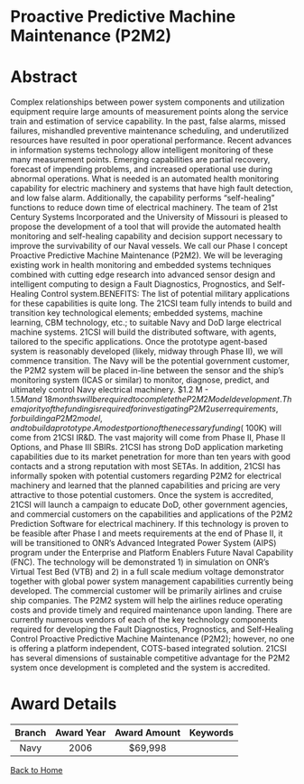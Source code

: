 
Proactive Predictive Machine Maintenance (P2M2)
===============================================

# Abstract


Complex relationships between power system components and utilization equipment require large amounts of measurement points along the service train and estimation of service capability. In the past, false alarms, missed failures, mishandled preventive maintenance scheduling, and underutilized resources have resulted in poor operational performance. Recent advances in information systems technology allow intelligent monitoring of these many measurement points. Emerging capabilities are partial recovery, forecast of impending problems, and increased operational use during abnormal operations. What is needed is an automated health monitoring capability for electric machinery and systems that have high fault detection, and low false alarm. Additionally, the capability performs “self-healing” functions to reduce down time of electrical machinery. The team of 21st Century Systems Incorporated and the University of Missouri is pleased to propose the development of a tool that will provide the automated health monitoring and self-healing capability and decision support necessary to improve the survivability of our Naval vessels.  We call our Phase I concept Proactive Predictive Machine Maintenance (P2M2). We will be leveraging existing work in health monitoring and embedded systems techniques combined with cutting edge research into advanced sensor design and intelligent computing to design a Fault Diagnostics, Prognostics, and Self-Healing Control system.BENEFITS: The list of potential military applications for these capabilities is quite long. The 21CSI team fully intends to build and transition key technological elements; embedded systems, machine learning, CBM technology, etc.; to suitable Navy and DoD large electrical machine systems. 21CSI will build the distributed software, with agents, tailored to the specific applications. Once the prototype agent-based system is reasonably developed (likely, midway through Phase II), we will commence transition. The Navy will be the potential government customer, the P2M2 system will be placed in-line between the sensor and the ship’s monitoring system (ICAS or similar) to monitor, diagnose, predict, and ultimately control Navy electrical machinery. $1.2 M - $1.5M and ~18 months will be required to complete the P2M2 Model development.  The majority of the funding is required for investigating P2M2 user requirements, for building a P2M2 model, and to build a prototype. A modest portion of the necessary funding (~$100K) will come from 21CSI IR&D.  The vast majority will come from Phase II, Phase II Options, and Phase III SBIRs. 21CSI has strong DoD application marketing capabilities due to its market penetration for more than ten years with good contacts and a strong reputation with most SETAs.  In addition, 21CSI has informally spoken with potential customers regarding P2M2 for electrical machinery and learned that the planned capabilities and pricing are very attractive to those potential customers.  Once the system is accredited, 21CSI will launch a campaign to educate DoD, other government agencies, and commercial customers on the capabilities and applications of the P2M2 Prediction Software for electrical machinery. If this technology is proven to be feasible after Phase I and meets requirements at the end of Phase II, it will be transitioned to ONR’s Advanced Integrated Power System (AIPS) program under the Enterprise and Platform Enablers Future Naval Capability (FNC). The technology will be demonstrated 1) in simulation on ONR’s Virtual Test Bed (VTB) and 2) in a full scale medium voltage demonstrator together with global power system management capabilities currently being developed. The commercial customer will be primarily airlines and cruise ship companies. The P2M2 system will help the airlines reduce operating costs and provide timely and required maintenance upon landing. There are currently numerous vendors of each of the key technology components required for developing the Fault Diagnostics, Prognostics, and Self-Healing Control Proactive Predictive Machine Maintenance (P2M2); however, no one is offering a platform independent, COTS-based integrated solution.  21CSI has several dimensions of sustainable competitive advantage for the P2M2 system once development is completed and the system is accredited.  

# Award Details

|Branch|Award Year|Award Amount|Keywords|
| :---: | :---: | :---: | :---: |
|Navy|2006|$69,998||
  
  


[Back to Home](https://github.com/chrischow/dod_sbir_awards#1877)
